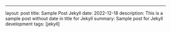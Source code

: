 ---
layout: post
title: Sample Post Jekyll
date: 2022-12-18
description: This is a sample post without date in title for Jekyll
summary: Sample post for Jekyll development
tags: [jekyll]
